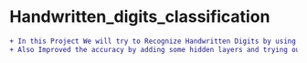 # Handwritten_digits_classification
```diff
+ In this Project We will try to Recognize Handwritten Digits by using Single layer Preception.
+ Also Improved the accuracy by adding some hidden layers and trying out different Optimizers and Activation Functions
```

